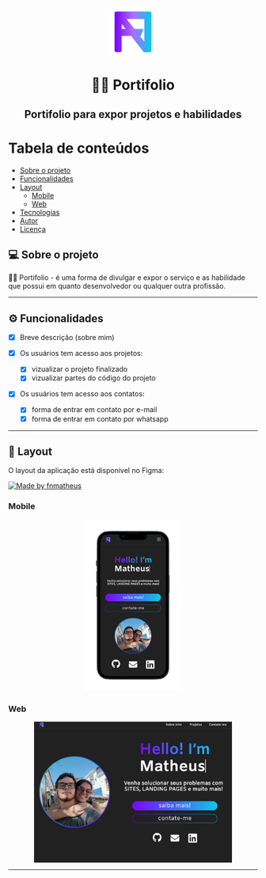 <p align="center">
  <img src="./public/logo.svg" height="100"/>
</p>
<h1 align="center">👨‍💻 Portifolio</h1>
<h2 align="center">Portifolio para expor projetos e habilidades</h2>

Tabela de conteúdos
=================
<!--ts-->
   * [Sobre o projeto](#-sobre-o-projeto)
   * [Funcionalidades](#-funcionalidades)
   * [Layout](#-layout)
     * [Mobile](#mobile)
     * [Web](#web)
   * [Tecnologias](#-tecnologias)
   * [Autor](#-autor)
   * [Licença](#user-content--licença)
<!--te-->

## 💻 Sobre o projeto

👨‍💻 Portifolio - é uma forma de divulgar e expor o serviço e as habilidade que possui em quanto desenvolvedor ou qualquer outra profissão.

---

## ⚙️ Funcionalidades

- [x] Breve descrição (sobre mim)

- [x] Os usuários tem acesso aos projetos:
  - [x] vizualizar o projeto finalizado
  - [x] vizualizar partes do código do projeto
     
- [x] Os usuários tem acesso aos contatos:
  - [x] forma de entrar em contato por e-mail
  - [x] forma de entrar em contato por whatsapp

---

## 🎨 Layout

O layout da aplicação está disponível no Figma:

<a href="https://www.figma.com/file/FF7Sa8JZZFZwZkCvsklmXH/Portifolio?type=design&node-id=0%3A1&mode=design&t=An0K7vPbtmkrBksL-1">
  <img alt="Made by fnmatheus" src="https://img.shields.io/badge/Acessar%20Layout%20-Figma-%2304D361">
</a>

### Mobile

<p align="center">
  <img alt="MobilePhoto" src="./public/mobile.png" width="200px">
</p>

### Web

<p align="center" style="display: flex; align-items: flex-start; justify-content: center;">
  <img alt="WebPhoto" src="./public/web.png" width="400px">
</p>

---
